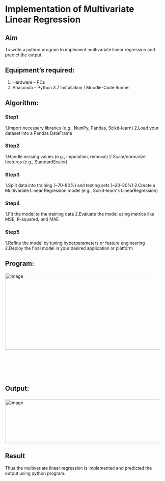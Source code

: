 # Implementation of Multivariate Linear Regression
## Aim
To write a python program to implement multivariate linear regression and predict the output.
## Equipment’s required:
1.	Hardware – PCs
2.	Anaconda – Python 3.7 Installation / Moodle-Code Runner
## Algorithm:
### Step1
1.Import necessary libraries (e.g., NumPy, Pandas, Scikit-learn) 2.Load your dataset into a Pandas DataFrame
<br>

### Step2
1.Handle missing values (e.g., imputation, removal) 2.Scale/normalize features (e.g., StandardScaler)
<br>

### Step3
1.Split data into training (~70-80%) and testing sets (~20-30%) 2.Create a Multivariate Linear Regression
model (e.g., Scikit-learn's LinearRegression)
<br>

### Step4
1.Fit the model to the training data 2.Evaluate the model using metrics like MSE, R-squared, and MAE
<br>

### Step5
1.Refine the model by tuning hyperparameters or feature engineering 2.Deploy the final model in your
desired application or platform
<br>

## Program:
<img width="609" height="249" alt="image" src="https://github.com/user-attachments/assets/b3256f97-e060-4ca1-b099-d459f4baafc9" />

```






```
## Output:

###
<img width="730" height="142" alt="image" src="https://github.com/user-attachments/assets/f7d1a5ae-1a9b-48d0-95e6-2c590406e07c" />


<br>

## Result
Thus the multivariate linear regression is implemented and predicted the output using python program.
